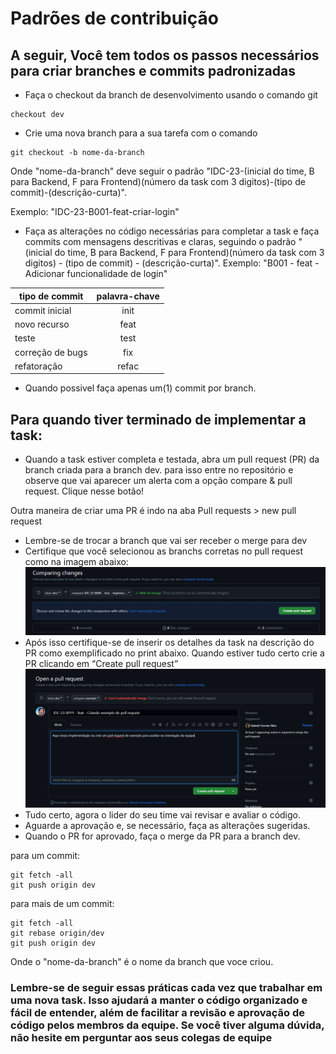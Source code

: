 # Padrões de contribuição

## A seguir, Você tem todos os passos necessários para criar branches e commits padronizadas

* Faça o checkout da branch de desenvolvimento usando o comando git

```text
checkout dev
```

* Crie uma nova branch para a sua tarefa com o comando

```text
git checkout -b nome-da-branch
```

Onde "nome-da-branch" deve seguir o padrão "IDC-23-(inicial do time, B para Backend, F para Frontend)(número da task com 3 digitos)-(tipo de commit)-(descrição-curta)".

Exemplo: "IDC-23-B001-feat-criar-login"

* Faça as alterações no código necessárias para completar a task e faça commits com mensagens descritivas e claras, seguindo o padrão "(inicial do time, B para Backend, F para Frontend)(número da task com 3 digitos) - (tipo de commit) - (descrição-curta)". Exemplo: "B001 - feat - Adicionar funcionalidade de login"

| tipo de commit | palavra-chave|
|----------|:-------------:|
| commit inicial | init |
| novo recurso | feat |
| teste | test |
| correção de bugs | fix |
| refatoração | refac |

* Quando possivel faça apenas um(1) commit por branch.

## Para quando tiver terminado de implementar a task:

* Quando a task estiver completa e testada, abra um pull request (PR) da branch criada para a branch dev. para isso entre no repositório e observe que vai aparecer um alerta com a opção compare & pull request. Clique nesse botão!

Outra maneira de criar uma PR é indo na aba Pull requests > new pull request

* Lembre-se de trocar a branch que vai ser receber o merge para dev
* Certifique que você selecionou as branchs corretas no pull request como na imagem abaixo:
![imagem exemplo pull request1](./pullRequestExample.png)
* Após isso certifique-se de inserir os detalhes da task na descrição do PR como exemplificado no print abaixo. Quando estiver tudo certo crie a PR clicando em “Create pull request”
![imagem exemplo pull request2](./pullRequestExample2.png)
* Tudo certo, agora o lider do seu time vai revisar e avaliar o código.
* Aguarde a aprovação e, se necessário, faça as alterações sugeridas.
* Quando o PR for aprovado, faça o merge da PR para a branch dev.

para um commit:

```text
git fetch -all
git push origin dev
```

para mais de um commit:

```text
git fetch -all
git rebase origin/dev
git push origin dev
```

Onde o "nome-da-branch" é o nome da branch que voce criou.

### Lembre-se de seguir essas práticas cada vez que trabalhar em uma nova task. Isso ajudará a manter o código organizado e fácil de entender, além de facilitar a revisão e aprovação de código pelos membros da equipe. Se você tiver alguma dúvida, não hesite em perguntar aos seus colegas de equipe
